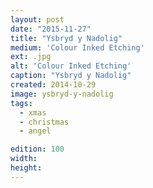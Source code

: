 ```yaml
---
layout: post
date: "2015-11-27"
title: "Ysbryd y Nadolig"
medium: 'Colour Inked Etching'
ext: .jpg
alt: 'Colour Inked Etching'
caption: "Ysbryd y Nadolig"
created: 2014-10-29
image: ysbryd-y-nadolig
tags:
  - xmas
  - christmas
  - angel

edition: 100
width:
height:
---
```

